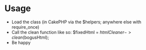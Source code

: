 # Usage

* Load the class (in CakePHP via the $helpers; anywhere else with require_once)
* Call the clean function like so: $fixedHtml = $htmlCleaner->clean($bogusHtml);
* Be happy